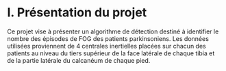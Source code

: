 # I. Présentation du projet

Ce projet vise à présenter un algorithme de détection destiné à identifier le nombre des épisodes de FOG des patients parkinsoniens. Les données utilisées proviennent de 4 centrales inertielles placées sur chacun des patients au niveau du tiers supérieur de la face latérale de chaque tibia et de la partie latérale du calcanéum de chaque pied.
